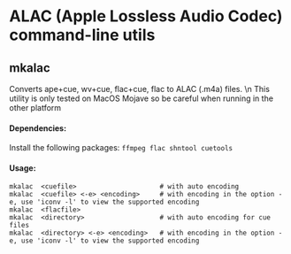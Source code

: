 # ALAC (Apple Lossless Audio Codec) command-line utils

## mkalac

Converts ape+cue, wv+cue, flac+cue, flac to ALAC (.m4a) files. \n
This utility is only tested on MacOS Mojave so be careful when running in the other platform

#### Dependencies:
Install the following packages: `ffmpeg flac shntool cuetools`

#### Usage:
	mkalac  <cuefile>                     # with auto encoding
	mkalac  <cuefile> <-e> <encoding>     # with encoding in the option -e, use 'iconv -l' to view the supported encoding
	mkalac  <flacfile>
	mkalac  <directory>                   # with auto encoding for cue files
	mkalac  <directory> <-e> <encoding>   # with encoding in the option -e, use 'iconv -l' to view the supported encoding
